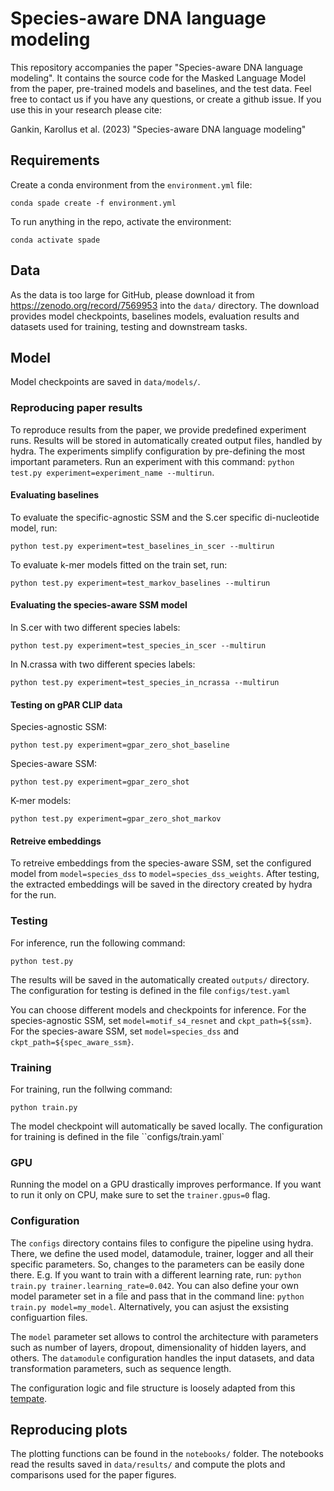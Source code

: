 # Species-aware DNA language modeling


This repository accompanies the paper "Species-aware DNA language modeling". It contains the source code for the Masked Language Model from the paper, pre-trained models and baselines, and the test data. Feel free to contact us if you have any questions, or create a github issue. If you use this in your research please cite:


Gankin, Karollus et al. (2023) "Species-aware DNA language modeling" 

## Requirements

Create a conda environment from the ``environment.yml`` file:
```
conda spade create -f environment.yml
```

To run anything in the repo, activate the environment:
```
conda activate spade
```

## Data

As the data is too large for GitHub, please download it from https://zenodo.org/record/7569953 into the ``data/`` directory. 
The download provides model checkpoints, baselines models, evaluation results and datasets used for training, testing and downstream tasks.

## Model

Model checkpoints are saved in ``data/models/``. 

### Reproducing paper results
To reproduce results from the paper, we provide predefined experiment runs.
Results will be stored in automatically created output files, handled by hydra.
The experiments simplify configuration by pre-defining the most important parameters.
Run an experiment with this command: ``python test.py experiment=experiment_name --multirun``. 

#### Evaluating baselines

To evaluate the specific-agnostic SSM and the S.cer specific di-nucleotide model, run:
```
python test.py experiment=test_baselines_in_scer --multirun
```

To evaluate k-mer models fitted on the train set, run:
```
python test.py experiment=test_markov_baselines --multirun
```
 
#### Evaluating the species-aware SSM model

In S.cer with two different species labels:
```
python test.py experiment=test_species_in_scer --multirun
```

In N.crassa with two different species labels:
```
python test.py experiment=test_species_in_ncrassa --multirun
```

#### Testing on gPAR CLIP data

Species-agnostic SSM:
```
python test.py experiment=gpar_zero_shot_baseline
```

Species-aware SSM:
```
python test.py experiment=gpar_zero_shot
```

K-mer models:
```
python test.py experiment=gpar_zero_shot_markov
```

#### Retreive embeddings

To retreive embeddings from the species-aware SSM, set the configured model from ``model=species_dss`` to ``model=species_dss_weights``. After testing, the extracted embeddings will be saved in the directory created by hydra for the run. 

### Testing

For inference, run the following command:
```
python test.py 
```
The results will be saved in the automatically created ``outputs/`` directory. The configuration for testing is defined in the file ``configs/test.yaml``

You can choose different models and checkpoints for inference.
For the species-agnostic SSM, set ``model=motif_s4_resnet`` and ``ckpt_path=${ssm}``.
For the species-aware SSM, set ``model=species_dss`` and ``ckpt_path=${spec_aware_ssm}``.

### Training 

For training, run the follwing command:
```
python train.py
```
The model checkpoint will automatically be saved locally. The configuration for training is defined in the file ``configs/train.yaml`

### GPU 

Running the model on a GPU drastically improves performance. 
If you want to run it only on CPU, make sure to set the ``trainer.gpus=0`` flag.

### Configuration

The ``configs`` directory contains files to configure the pipeline using hydra.
There, we define the used model, datamodule, trainer, logger and all their specific parameters.
So, changes to the parameters can be easily done there. E.g. If you want to train with a different learning rate, run: ``python train.py trainer.learning_rate=0.042``. You can also define your own model parameter set in a file and pass that in the command line: ``python train.py model=my_model``. Alternatively, you can asjust the exsisting configuartion files.

The ``model`` parameter set allows to control the architecture with parameters such as number of layers, dropout, dimensionality of hidden layers, and others. The ``datamodule`` configuration handles the input datasets, and data transformation parameters, such as sequence length.

The configuration logic and file structure is loosely adapted from this [tempate](https://github.com/ashleve/lightning-hydra-template).

## Reproducing plots

The plotting functions can be found in the ``notebooks/`` folder.
The notebooks read the results saved in ``data/results/`` and compute the plots and comparisons used for the paper figures.

